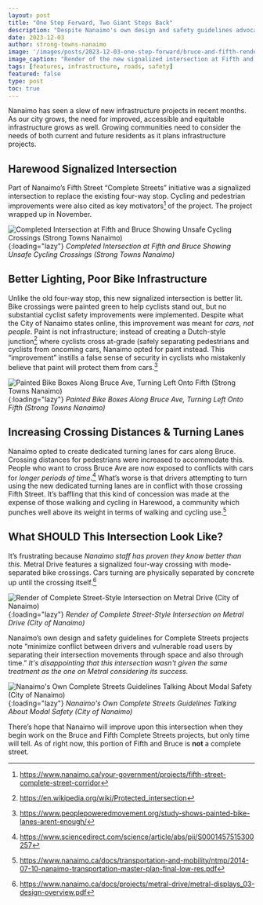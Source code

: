 ```yaml
---
layout: post
title: "One Step Forward, Two Giant Steps Back"
description: "Despite Nanaimo's own design and safety guidelines advocating for minimizing conflicts between drivers and vulnerable road users, the outcome of the Fifth Street project falls short of creating a truly complete street. The hope remains that future projects, such as the Bruce and Fifth Complete Streets initiatives, will address these concerns and provide safer, more accessible infrastructure for all residents."
date: 2023-12-03
author: strong-towns-nanaimo
image: '/images/posts/2023-12-03-one-step-forward/bruce-and-fifth-render.png'
image_caption: "Render of the new signalized intersection at Fifth and Bruce (City of Nanaimo)"
tags: [features, infrastructure, roads, safety]
featured: false
type: post
toc: true
---
```


Nanaimo has seen a slew of new infrastructure projects in recent months. As our city grows, the need for improved, accessible and equitable infrastructure grows as well. Growing communities need to consider the needs of both current and future residents as it plans infrastructure projects. 

## Harewood Signalized Intersection

Part of Nanaimo’s Fifth Street “Complete Streets” initiative was a signalized intersection to replace the existing four-way stop. Cycling and pedestrian improvements were also cited as key motivators[^1] of the project. The project wrapped up in November.

![Completed Intersection at Fifth and Bruce Showing Unsafe Cycling Crossings (Strong Towns Nanaimo)]({{site.baseurl}}/images/posts/2023-12-03-one-step-forward/bruce-and-fifth-intersection-1.jpg){:loading="lazy"}
*Completed Intersection at Fifth and Bruce Showing Unsafe Cycling Crossings (Strong Towns Nanaimo)*

## Better Lighting, Poor Bike Infrastructure

Unlike the old four-way stop, this new signalized intersection is better lit. Bike crossings were painted green to help cyclists stand out, but no substantial cyclist safety improvements were implemented. Despite what the City of Nanaimo states online, this improvement was meant for _cars, not people_. Paint is not infrastructure; instead of creating a Dutch-style junction[^2] where cyclists cross at-grade (safely separating pedestrians and cyclists from oncoming cars, Nanaimo opted for paint instead. This “improvement” instills a false sense of security in cyclists who mistakenly believe that paint will protect them from cars.[^3] 

![Painted Bike Boxes Along Bruce Ave, Turning Left Onto Fifth (Strong Towns Nanaimo)]({{site.baseurl}}/images/posts/2023-12-03-one-step-forward/bruce-and-fifth-intersection-2.jpg){:loading="lazy"}
*Painted Bike Boxes Along Bruce Ave, Turning Left Onto Fifth (Strong Towns Nanaimo)*

## Increasing Crossing Distances & Turning Lanes

Nanaimo opted to create dedicated turning lanes for cars along Bruce. Crossing distances for pedestrians were increased to accommodate this. People who want to cross Bruce Ave are now exposed to conflicts with cars for _longer periods of time_.[^4] What’s worse is that drivers attempting to turn using the new dedicated turning lanes are in conflict with those crossing Fifth Street. It’s baffling that this kind of concession was made at the expense of those walking and cycling in Harewood, a community which punches well above its weight in terms of walking and cycling use.[^5]

## What SHOULD This Intersection Look Like?

It’s frustrating because _Nanaimo staff has proven they know better than this_. Metral Drive features a signalized four-way crossing with mode-separated bike crossings. Cars turning are physically separated by concrete up until the crossing itself.[^6] 

![Render of Complete Street-Style Intersection on Metral Drive (City of Nanaimo)]({{site.baseurl}}/images/posts/2023-12-03-one-step-forward/metral-enterprise-crossing.png){:loading="lazy"}
*Render of Complete Street-Style Intersection on Metral Drive (City of Nanaimo)*

Nanaimo’s own design and safety guidelines for Complete Streets projects note “minimize conflict between drivers and vulnerable road users by separating their intersection movements through space and also through time.” _It's disappointing that this intersection wasn't given the same treatment as the one on Metral considering its success._

![Nanaimo's Own Complete Streets Guidelines Talking About Modal Safety (City of Nanaimo)]({{site.baseurl}}/images/posts/2023-12-03-one-step-forward/complete-streets-design-guidelines.png){:loading="lazy"}
*Nanaimo's Own Complete Streets Guidelines Talking About Modal Safety (City of Nanaimo)*

There’s hope that Nanaimo will improve upon this intersection when they begin work on the Bruce and Fifth Complete Streets projects, but only time will tell. As of right now, this portion of Fifth and Bruce is **not** a complete street.

[^1]: https://www.nanaimo.ca/your-government/projects/fifth-street-complete-street-corridor
[^2]: https://en.wikipedia.org/wiki/Protected_intersection
[^3]: https://www.peoplepoweredmovement.org/study-shows-painted-bike-lanes-arent-enough/
[^4]: https://www.sciencedirect.com/science/article/abs/pii/S0001457515300257
[^5]: https://www.nanaimo.ca/docs/transportation-and-mobility/ntmp/2014-07-10-nanaimo-transportation-master-plan-final-low-res.pdf
[^6]: https://www.nanaimo.ca/docs/projects/metral-drive/metral-displays_03-design-overview.pdf
